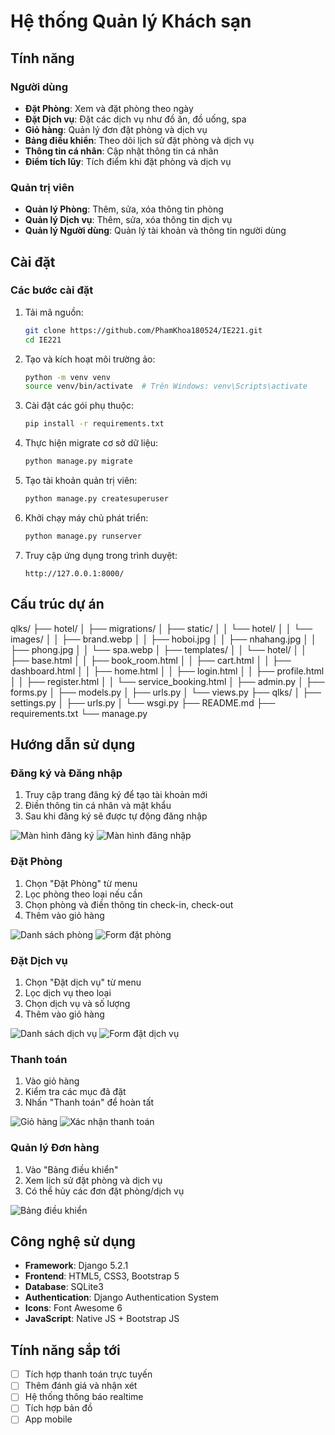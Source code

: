 # Hệ thống Quản lý Khách sạn

## Tính năng

### Người dùng
- **Đặt Phòng**: Xem và đặt phòng theo ngày
- **Đặt Dịch vụ**: Đặt các dịch vụ như đồ ăn, đồ uống, spa
- **Giỏ hàng**: Quản lý đơn đặt phòng và dịch vụ
- **Bảng điều khiển**: Theo dõi lịch sử đặt phòng và dịch vụ
- **Thông tin cá nhân**: Cập nhật thông tin cá nhân
- **Điểm tích lũy**: Tích điểm khi đặt phòng và dịch vụ

### Quản trị viên
- **Quản lý Phòng**: Thêm, sửa, xóa thông tin phòng
- **Quản lý Dịch vụ**: Thêm, sửa, xóa thông tin dịch vụ
- **Quản lý Người dùng**: Quản lý tài khoản và thông tin người dùng

## Cài đặt

### Các bước cài đặt
1. Tải mã nguồn:
   ```bash
   git clone https://github.com/PhamKhoa180524/IE221.git
   cd IE221
   ```

2. Tạo và kích hoạt môi trường ảo:
   ```bash
   python -m venv venv
   source venv/bin/activate  # Trên Windows: venv\Scripts\activate
   ```

3. Cài đặt các gói phụ thuộc:
   ```bash
   pip install -r requirements.txt
   ```

4. Thực hiện migrate cơ sở dữ liệu:
   ```bash
   python manage.py migrate
   ```

5. Tạo tài khoản quản trị viên:
   ```bash
   python manage.py createsuperuser
   ```

6. Khởi chạy máy chủ phát triển:
   ```bash
   python manage.py runserver
   ```

7. Truy cập ứng dụng trong trình duyệt:
   ```
   http://127.0.0.1:8000/
   ```

## Cấu trúc dự án

qlks/ ├── hotel/ │ ├── migrations/ │ ├── static/ │ │ └── hotel/ │ │ └── images/ │ │ ├── brand.webp │ │ ├── hoboi.jpg │ │ ├── nhahang.jpg │ │ ├── phong.jpg │ │ └── spa.webp │ ├── templates/ │ │ └── hotel/ │ │ ├── base.html │ │ ├── book_room.html │ │ ├── cart.html │ │ ├── dashboard.html │ │ ├── home.html │ │ ├── login.html │ │ ├── profile.html │ │ ├── register.html │ │ └── service_booking.html │ ├── admin.py │ ├── forms.py │ ├── models.py │ ├── urls.py │ └── views.py ├── qlks/ │ ├── settings.py │ ├── urls.py │ └── wsgi.py ├── README.md ├── requirements.txt └── manage.py

## Hướng dẫn sử dụng

### Đăng ký và Đăng nhập
1. Truy cập trang đăng ký để tạo tài khoản mới
2. Điền thông tin cá nhân và mật khẩu
3. Sau khi đăng ký sẽ được tự động đăng nhập

![Màn hình đăng ký](screenshots/register.png)
![Màn hình đăng nhập](screenshots/login.png)

### Đặt Phòng
1. Chọn "Đặt Phòng" từ menu
2. Lọc phòng theo loại nếu cần
3. Chọn phòng và điền thông tin check-in, check-out
4. Thêm vào giỏ hàng

![Danh sách phòng](screenshots/room_list.png)
![Form đặt phòng](screenshots/book_room_form.png)

### Đặt Dịch vụ
1. Chọn "Đặt dịch vụ" từ menu
2. Lọc dịch vụ theo loại
3. Chọn dịch vụ và số lượng
4. Thêm vào giỏ hàng

![Danh sách dịch vụ](screenshots/service_list.png)
![Form đặt dịch vụ](screenshots/book_service_form.png)

### Thanh toán
1. Vào giỏ hàng
2. Kiểm tra các mục đã đặt
3. Nhấn "Thanh toán" để hoàn tất

![Giỏ hàng](screenshots/cart.png)
![Xác nhận thanh toán](screenshots/checkout.png)

### Quản lý Đơn hàng
1. Vào "Bảng điều khiển"
2. Xem lịch sử đặt phòng và dịch vụ
3. Có thể hủy các đơn đặt phòng/dịch vụ

![Bảng điều khiển](screenshots/dashboard.png)

## Công nghệ sử dụng
- **Framework**: Django 5.2.1
- **Frontend**: HTML5, CSS3, Bootstrap 5
- **Database**: SQLite3
- **Authentication**: Django Authentication System
- **Icons**: Font Awesome 6
- **JavaScript**: Native JS + Bootstrap JS

## Tính năng sắp tới
- [ ] Tích hợp thanh toán trực tuyến
- [ ] Thêm đánh giá và nhận xét
- [ ] Hệ thống thông báo realtime
- [ ] Tích hợp bản đồ
- [ ] App mobile
